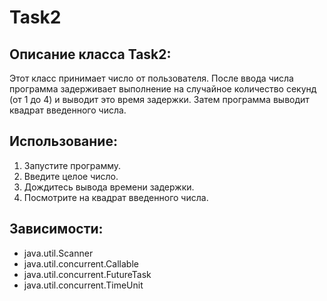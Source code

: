 # Task2

## Описание класса Task2:
Этот класс принимает число от пользователя. После ввода числа программа задерживает выполнение на случайное количество секунд (от 1 до 4) и выводит это время задержки. Затем программа выводит квадрат введенного числа.

## Использование:
1. Запустите программу.
2. Введите целое число.
3. Дождитесь вывода времени задержки.
4. Посмотрите на квадрат введенного числа.

## Зависимости:
- java.util.Scanner
- java.util.concurrent.Callable
- java.util.concurrent.FutureTask
- java.util.concurrent.TimeUnit
